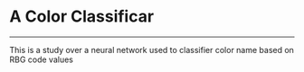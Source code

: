 # A Color Classificar
___
This is a study over a neural network used to classifier color name based on RBG code values
